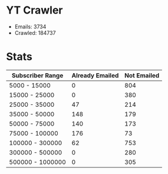# YT Crawler
- Emails: 3734
- Crawled: 184737

# Stats
| Subscriber Range  | Already Emailed | Not Emailed |
|-------|-------|-------|
| 5000 - 15000 | 0 | 804 |
| 15000 - 25000 | 0 | 380 |
| 25000 - 35000 | 47 | 214 |
| 35000 - 50000 | 148 | 179 |
| 50000 - 75000 | 140 | 173 |
| 75000 - 100000 | 176 | 73 |
| 100000 - 300000 | 62 | 753 |
| 300000 - 500000 | 0 | 280 |
| 500000 - 1000000 | 0 | 305 |
